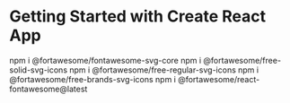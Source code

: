 # Getting Started with Create React App

npm i @fortawesome/fontawesome-svg-core
npm i @fortawesome/free-solid-svg-icons
npm i @fortawesome/free-regular-svg-icons
npm i @fortawesome/free-brands-svg-icons
npm i @fortawesome/react-fontawesome@latest